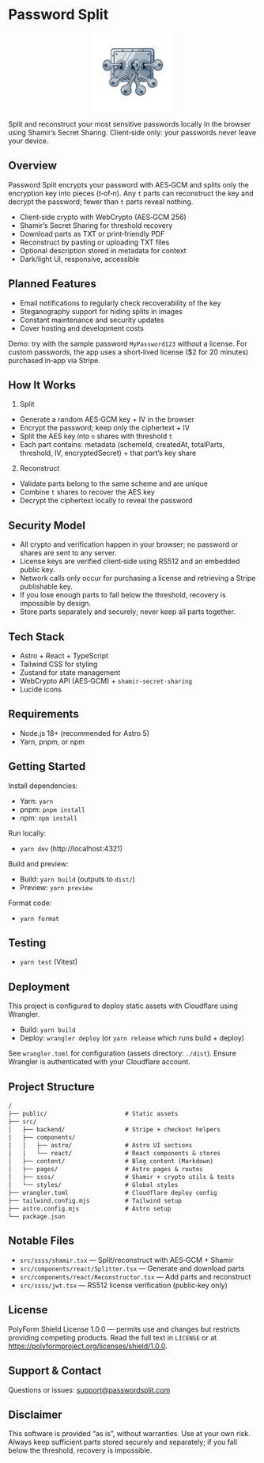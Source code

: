# Password Split

<p align="center">
  <img src="public/logo.webp" alt="Password Split Logo" width="160" />
</p>

Split and reconstruct your most sensitive passwords locally in the browser using Shamir’s Secret Sharing. Client‑side only: your passwords never leave your device.

## Overview

Password Split encrypts your password with AES‑GCM and splits only the encryption key into pieces (t‑of‑n). Any `t` parts can reconstruct the key and decrypt the password; fewer than `t` parts reveal nothing.

- Client‑side crypto with WebCrypto (AES‑GCM 256)
- Shamir’s Secret Sharing for threshold recovery
- Download parts as TXT or print‑friendly PDF
- Reconstruct by pasting or uploading TXT files
- Optional description stored in metadata for context
- Dark/light UI, responsive, accessible

## Planned Features

- Email notifications to regularly check recoverability of the key
- Steganography support for hiding splits in images
- Constant maintenance and security updates
- Cover hosting and development costs

Demo: try with the sample password `MyPassword123` without a license. For custom passwords, the app uses a short‑lived license ($2 for 20 minutes) purchased in‑app via Stripe.

## How It Works

1. Split

- Generate a random AES‑GCM key + IV in the browser
- Encrypt the password; keep only the ciphertext + IV
- Split the AES key into `n` shares with threshold `t`
- Each part contains: metadata (schemeId, createdAt, totalParts, threshold, IV, encryptedSecret) + that part’s key share

2. Reconstruct

- Validate parts belong to the same scheme and are unique
- Combine `t` shares to recover the AES key
- Decrypt the ciphertext locally to reveal the password

## Security Model

- All crypto and verification happen in your browser; no password or shares are sent to any server.
- License keys are verified client‑side using RS512 and an embedded public key.
- Network calls only occur for purchasing a license and retrieving a Stripe publishable key.
- If you lose enough parts to fall below the threshold, recovery is impossible by design.
- Store parts separately and securely; never keep all parts together.

## Tech Stack

- Astro + React + TypeScript
- Tailwind CSS for styling
- Zustand for state management
- WebCrypto API (AES‑GCM) + `shamir-secret-sharing`
- Lucide icons

## Requirements

- Node.js 18+ (recommended for Astro 5)
- Yarn, pnpm, or npm

## Getting Started

Install dependencies:

- Yarn: `yarn`
- pnpm: `pnpm install`
- npm: `npm install`

Run locally:

- `yarn dev` (http://localhost:4321)

Build and preview:

- Build: `yarn build` (outputs to `dist/`)
- Preview: `yarn preview`

Format code:

- `yarn format`

## Testing

- `yarn test` (Vitest)

## Deployment

This project is configured to deploy static assets with Cloudflare using Wrangler.

- Build: `yarn build`
- Deploy: `wrangler deploy` (or `yarn release` which runs build + deploy)

See `wrangler.toml` for configuration (assets directory: `./dist`). Ensure Wrangler is authenticated with your Cloudflare account.

## Project Structure

```text
/
├── public/                      # Static assets
├── src/
│   ├── backend/                 # Stripe + checkout helpers
│   ├── components/
│   │   ├── astro/               # Astro UI sections
│   │   └── react/               # React components & stores
│   ├── content/                 # Blog content (Markdown)
│   ├── pages/                   # Astro pages & routes
│   ├── ssss/                    # Shamir + crypto utils & tests
│   └── styles/                  # Global styles
├── wrangler.toml                # Cloudflare deploy config
├── tailwind.config.mjs          # Tailwind setup
├── astro.config.mjs             # Astro setup
└── package.json
```

## Notable Files

- `src/ssss/shamir.tsx` — Split/reconstruct with AES‑GCM + Shamir
- `src/components/react/Splitter.tsx` — Generate and download parts
- `src/components/react/Reconstructor.tsx` — Add parts and reconstruct
- `src/ssss/jwt.tsx` — RS512 license verification (public‑key only)

## License

PolyForm Shield License 1.0.0 — permits use and changes but restricts providing competing products. Read the full text in `LICENSE` or at https://polyformproject.org/licenses/shield/1.0.0.

## Support & Contact

Questions or issues: support@passwordsplit.com

## Disclaimer

This software is provided “as is”, without warranties. Use at your own risk. Always keep sufficient parts stored securely and separately; if you fall below the threshold, recovery is impossible.
